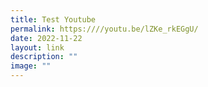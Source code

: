 ```yaml
---
title: Test Youtube
permalink: https:////youtu.be/lZKe_rkEGgU/
date: 2022-11-22
layout: link
description: ""
image: ""
---
```

